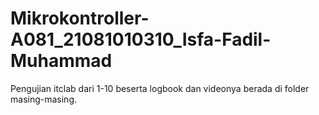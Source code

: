 # Mikrokontroller-A081_21081010310_Isfa-Fadil-Muhammad

Pengujian itclab dari 1-10 beserta logbook dan videonya berada di folder masing-masing.

